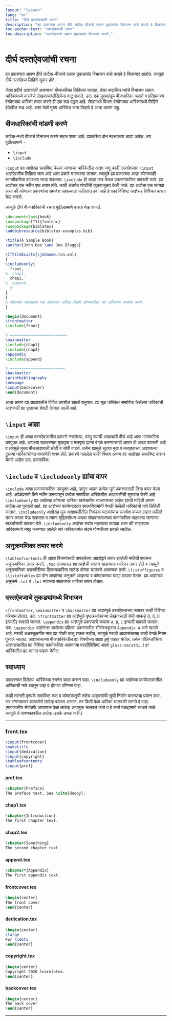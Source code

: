 ```yaml
---
layout: "lesson"
lang: "mr"
title: "दीर्घ दस्तऐवजांची रचना"
description: "ह्या प्रकरणात आपण दीर्घ लाटेेक्-बीजाचे लहान तुकड्यांत विभाजन कसे करावे हे शिकणार आहोत. त्यामुळे दीर्घ दस्तऐवज लिहिणे सुकर होते."
toc-anchor-text: "दस्तऐवजांची रचना"
toc-description: "दस्तऐवजाचे लहान तुकड्यांत विभाजन करणे."
---
```


# दीर्घ दस्तऐवजांची रचना

<script>
preincludes = {
 "pre0": {
    "pre1": "front.tex",
    "pre2": "pref.tex",
    "pre3": "chap1.tex",
    "pre4": "chap2.tex",
    "pre5": "append.tex",
    "pre6": "frontcover.tex",
    "pre7": "dedication.tex",
    "pre8": "copyright.tex",
    "pre9": "backcover.tex",
   }
}
</script>

<span class="summary">
ह्या प्रकरणात आपण दीर्घ लाटेेक्-बीजाचे लहान तुकड्यांत विभाजन कसे करावे हे शिकणार आहोत. त्यामुळे
दीर्घ दस्तऐवज लिहिणे सुकर होते.
</span>

जेव्हा प्रदीर्घ आज्ञावली असणाऱ्या बीजधारिका लिहिल्या जातात, तेव्हा कदाचित त्यांचे विभाजन
लहान धारिकांमध्ये करावेसे लेखकास/लेखिकेस वाटू शकते. उदा. एक मुख्य/मूळ बीजधारिका असणे व
प्रतिप्रकरण वेगवेगळ्या धारिका तयार करणे ही एक रूढ पद्धत आहे. लेखामध्ये विभाग वेगवेगळ्या
धारिकांमध्ये लिहिणे हेदेखील रूढ आहे. अशा वेळी मुख्य धारिकेत काय लिहावे हे आता आपण पाहू.

## बीजधारिकांची मांडणी करणे

लाटेक्-मध्ये बीजाचे विभाजन करणे सहज शक्य आहे. ह्याकरिता दोन महत्त्वाच्या आज्ञा आहेत. त्या
पुढीलप्रमाणे -

* `\input`
* `\include`

`\input` ह्या आज्ञेसह समाविष्ट केल्या जाणाऱ्या धारिकेतील आज्ञा जणू काही दस्तऐवजात `\input`
आज्ञेऐवजीच लिहिला जात आहे अशा प्रकारे चालवल्या जातात. त्यामुळे ह्या प्रकारच्या आज्ञा कोणत्याही
सामग्रीकरिता वापरल्या जाऊ शकतात. `\include` ही आज्ञा मात्र केवळ प्रकरणांकरिता वापरली
जाते. ह्या आज्ञेसह एक नवीन पृष्ठ तयार होते. काही अंतर्गत गोष्टींची जुळवाजुळव केली जाते. ह्या
आज्ञेचा एक फायदा असा की कोणत्या प्रकरणांचा समावेश आपल्याला फलितात हवा आहे हे एका विशिष्ट
आज्ञेसह निश्चित करता येऊ शकते.

त्यामुळे दीर्घ बीजधारिकांची रचना पुढीलप्रमाणे करता येऊ शकते.

<!-- pre0 {% raw %} -->
```latex
\documentclass{book}
\usepackage[T1]{fontenc}
\usepackage{biblatex}
\addbibresource{biblatex-examples.bib}

\title{A Sample Book}
\author{John Doe \and Joe Bloggs}

\IfFileExists{\jobname.run.xml}
{
\includeonly{
  front,
%  chap1,
  chap2,
%  append
  }
}
{
% पहिल्यांदा चालवताना सर्व साहाय्यक धारिका निर्माण होण्याकरिता सर्व धारिकांचा समावेश करणे.
}

\begin{document}
\frontmatter
\include{front}

% =========================
\mainmatter
\include{chap1}
\include{chap2}
\appendix
\include{append}

% ========================
\backmatter
\printbibliography
\newpage
\input{backcover}
\end{document}
```
<!-- {% endraw %} -->

आता आपण ह्या आज्ञावलीचे विविध तपशील खाली पाहूयात. ह्या मूळ धारिकेत समाविष्ट केलेल्या
धारिकांची आज्ञावली ह्या पृष्ठाच्या शेवटी देण्यात आली आहे.

## `\input` आज्ञा

`\input` ही आज्ञा दस्तऐवजातील प्रकरणे नसलेल्या, परंतु ज्यांची आज्ञावली दीर्घ आहे अशा
भागांकरिता उपयुक्त आहे. आपल्या उदाहरणात मुखपृष्ठ व मलपृष्ठ ह्यांना वेगळे करण्यासाठी आपण ही आज्ञा
वापरली आहे व त्यामुळे मुख्य बीजआज्ञावली छोटी व सोपी वाटते. तसेच ह्यामुळे सुट्या मुख व मलपृष्ठाच्या
आज्ञावल्या दुसऱ्या धारिकांसोबत वापरणेही शक्य होते. प्रकरणे नसलेले काही विभाग आपण ह्या आज्ञेसह
समाविष्ट करून घेतले आहेत उदा. प्रास्ताविक.

## `\include` व `\includeonly` ह्यांचा वापर

`\include` आज्ञा प्रकरणांकरिता उपयुक्त आहे, म्हणून आपण प्रत्येक पूर्ण प्रकरणासाठी तिचा वापर
केला आहे. अपेक्षेप्रमाणे तिने नवीन पानापासून प्रत्येक समाविष्ट धारिकेतील आज्ञावलीची सुरुवात केली
आहे. `\includeonly` ह्या आज्ञेसह कोणत्या धारिका खरोखरीच चालवायच्या आहेत ह्याची माहिती
आपण लाटेक्-ला पुरवली आहे. ह्या आज्ञेच्या कार्यघटकात स्वल्पविरामांनी वेगळी केलेली धारिकांची नावे
लिहिली जातात. `\includeonly` आज्ञेसह मूळ आज्ञावलीतील निवडक घटकांचाच समावेश करून लहान
फलिते तयार करता येऊ शकतात व त्यांना मुद्रितशोधन अथवा संपादनासारख्या कामांकरिता पाठवल्या
जाणाऱ्या खर्ड्यांसाठी वापरता येते. `\includeonly` आज्ञेचा सर्वात महत्त्वाचा फायदा असा की
साहाय्यक धारिकांमध्ये नमूद करण्यात आलेले सर्व धारिकांतर्गत संदर्भ योग्यरीत्या छापले जातील.

## अनुक्रमणिका तयार करणे

`\tableofcontents` ही आज्ञा विभागांसाठी वापरलेल्या आज्ञांद्वारे तयार झालेली माहिती वापरून
अनुक्रमणिका तयार करते. `.toc` प्रत्ययासह ह्या आज्ञेची स्वतंत्र साहाय्यक धारिका तयार होते व
त्यामुळे अनुक्रमणिका यशस्वीरीत्या दिसण्याकरिता लाटेक् दोनदा चालवणे आवश्यक
ठरते. `\listoffigures` व `\listoftables` ह्या दोन आज्ञांसह अनुक्रमे आकृत्या व कोष्टकांच्या
याद्या छापता येतात. ह्या आज्ञांच्या अनुक्रमे `.lof` व `.lot` नावाच्या साहाय्यक धारिका तयार
होतात.

## दस्तऐवजाचे तुकड्यांमध्ये विभाजन

`\frontmatter`, `\mainmatter` व `\backmatter` ह्या आज्ञांमुळे दस्तऐवजाच्या रूपावर काही
विशिष्ट परिणाम होतात. उदा. `\frontmatter` ह्या आज्ञेमुळे पृष्ठक्रमांकाच्या लेखनासाठी रोमी
आकडे (i, ii, iii इत्यादी) वापरले जातात. `\appendix` ह्या आज्ञेमुळे प्रकरणांचे क्रमांक `A`,
`B`, `C` इत्यादी वापरले जातात. उदा. `\appendix` आज्ञेनंतर आलेल्या पहिल्या प्रकरणातील
शीर्षमजकूरात `Appendix A` असे म्हटले आहे. मराठी अक्षरजुळणीत मात्र ह्या गोष्टी चालू शकत
नाहीत, त्यामुळे मराठी आज्ञासंचासह काही वेगळे नियम पुरवले जातात. आज्ञासंचाच्या बीजधारिकेतील
ह्या विषयीच्या आज्ञा
[इथे](https://gitlab.com/niranjanvikastambe/marathi/-/blob/master/marathi/marathi.dtx#L469-493)
पाहता येतील. तसेच पॉलिग्लॉसिया आज्ञासंचातील ह्या विशिष्ट कार्याकरिता असणाऱ्या मराठीविशिष्ट
आज्ञा `gloss-marathi.ldf` धारिकेतील
[ह्या](https://github.com/reutenauer/polyglossia/blob/master/tex/gloss-marathi.ldf#L98-L134)
भागात पाहता येतील.

## स्वाध्याय

उदाहरणात दिलेल्या धारिकेच्या रचनेत बदल करून पाहा. `\includeonly` ह्या आज्ञेच्या
कार्यघटकातील धारिकांची नावे बदलून पाहा व होणारा परिणाम पाहा.

काही तरंगती दृश्यके समाविष्ट करा व कोष्टकसूची तसेच आकृत्यांची सूची निर्माण करण्याचा प्रयत्न
करा. जर संगणकावर बसवलेले लाटेक् वापरत असाल, तर किती वेळा धारिका चालवावी लागते हे
पाहा. (महाजालीय सेवांतर्फे आवश्यक वेळा लाटेक् आपसूक चालवले जाते व हे कार्य पडद्यामागे साधले
जाते. त्यामुळे ते संगणकावरील लाटेक्-इतके उघड नाही.)

----

### front.tex
<!-- pre1 {% raw %} -->
```latex
\input{frontcover}
\maketitle
\input{dedication}
\input{copyright}
\tableofcontents
\input{pref}
```

#### pref.tex
<!-- pre2 {% raw %} -->
```latex
\chapter{Preface}
The preface text. See \cite{doody}.
```
<!-- {% endraw %} -->

#### chap1.tex
<!-- pre3 {% raw %} -->
```latex
\chapter{Introduction}
The first chapter text.
```
<!-- {% endraw %} -->

#### chap2.tex
<!-- pre4 {% raw %} -->
```latex
\chapter{Something}
The second chapter text.
```
<!-- {% endraw %} -->

####  append.tex
<!-- pre5 {% raw %} -->
```latex
\chapter*{Appendix}
The first appendix text.
```
<!-- {% endraw %} -->

#### frontcover.tex
<!-- pre6 {% raw %} -->
```latex
\begin{center}
The front cover
\end{center}
```
<!-- {% endraw %} -->

#### dedication.tex
<!-- pre7 {% raw %} -->
```latex
\begin{center}
\large
For \ldots
\end{center}
```
<!-- {% endraw %} -->

#### copyright.tex
<!-- pre8 {% raw %} -->
```latex
\begin{center}
Copyright 2020 learnlatex.
\end{center}
```
<!-- {% endraw %} -->

#### backcover.tex
<!-- pre9 {% raw %} -->
```latex
\begin{center}
The back cover
\end{center}
```
<!-- {% endraw %} -->

----
